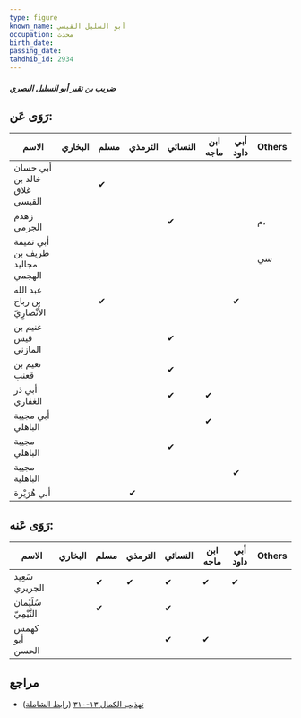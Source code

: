 ```yaml
---
type: figure
known_name: أبو السليل القيسي
occupation: محدث
birth_date:
passing_date:
tahdhib_id: 2934
---
```

##### ضريب بن نقير أبو السليل البصري

## رَوَى عَن:
| الاسم                           | البخاري | مسلم | الترمذي | النسائي | ابن ماجه | أبي داود | Others |
| ------------------------------- | ------- | ---- | ------- | ------- | -------- | -------- | ------ |
| أبي حسان خالد بن غلاق القيسي    |         | ✔    |         |         |          |          |        |
| زهدم الجرمي                     |         |      |         | ✔       |          |          | م،     |
| أبي تميمة طريف بن مجاليد الهجمي |         |      |         |         |          |          | سي     |
| عبد الله بن رباح الأَنْصارِيّ   |         | ✔    |         |         |          | ✔        |        |
| غنيم بن قيس المازني             |         |      |         | ✔       |          |          |        |
| نعيم بن قعنب                    |         |      |         | ✔       |          |          |        |
| أبي ذر الغفاري                  |         |      |         | ✔       | ✔        |          |        |
| أبي مجيبة الباهلي               |         |      |         |         | ✔        |          |        |
| مجيبة الباهلي                   |         |      |         | ✔       |          |          |        |
| مجيبة الباهلية                  |         |      |         |         |          | ✔        |        |
| أبي هُرَيْرة                    |         |      | ✔       |         |          |          |        |
## رَوَى عَنه:
| الاسم                 | البخاري | مسلم | الترمذي | النسائي | ابن ماجه | أبي داود | Others |
| --------------------- | ------- | ---- | ------- | ------- | -------- | -------- | ------ |
| سَعِيد الجريري        |         | ✔    | ✔       | ✔       | ✔        | ✔        |        |
| سُلَيْمان التَّيْمِيّ |         | ✔    |         | ✔       |          |          |        |
| كهمس أبو الحسن        |         |      |         | ✔       | ✔        |          |        |
## مراجع
- [تهذيب الكمال ١٣-٣١٠](obsidian://open?vault=Tahdhib-al-Kamal&file=Figures/٢٩٣٤-ضريب%20بن%20نقير%20أبو%20السليل%20البصري) ([رابط الشاملة](https://shamela.ws/book/3722/6691))